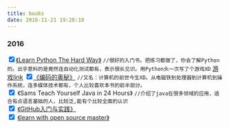 ```yaml
---
title: books
date: 2016-11-21 19:28:19
---
```




### 2016

<input type='checkbox' onclick='return false;' checked>[《Learn Python The Hard Way》](https://learnpythonthehardway.org/) `//很好的入门书。把练习都做了，你会了解Python的。出乎意料的是竟然连自动化测试都有，表示很长见识。用Python头一次写了个游戏XD` [游戏link](https://github.com/GooZy/Codes/tree/master/Learning%20Language/python/Lean%20python%20the%20hard%20way/SeekForTheLight)
<input type='checkbox' onclick='return false;' checked>[《编码的奥秘》](https://en.wikipedia.org/wiki/Code:_The_Hidden_Language_of_Computer_Hardware_and_Software) `//又名：计算机的前世今生XD。从电磁铁到处理器到计算机到操作系统，连多媒体技术都有，个人比较喜欢本书的前半部分。`  
<input type='checkbox' onclick='return false;' checked> 《Sams Teach Yourself Java in 24 Hours》 `//介绍了java在很多领域的应用，适合有点语言基础的人，比较泛,能有个比较全面的认识`  
<input type='checkbox' onclick='return false;' checked> [《GitHub入门与实践》](https://goozy.github.io/2016/11/23/GitHub入门与实践-笔记-书评/)  
<input type='checkbox' onclick='return false;' checked> [《learn with open source master》](https://github.com/zhuangbiaowei/learn-with-open-source)